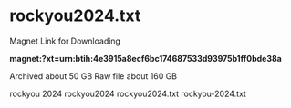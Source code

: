 # rockyou2024.txt
Magnet Link for Downloading

**magnet:?xt=urn:btih:4e3915a8ecf6bc174687533d93975b1ff0bde38a**

Archived about 50 GB
Raw file about 160 GB

rockyou 2024
rockyou2024
rockyou2024.txt
rockyou-2024.txt
